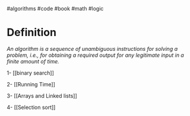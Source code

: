 #algorithms #code #book #math #logic
# Definition
*An algorithm is a sequence of unambiguous instructions for solving a
problem, i.e., for obtaining a required output for any legitimate input in
a finite amount of time.*

1- [[binary search]]

2- [[Running Time]]

3- [[Arrays and Linked lists]]

4- [[Selection sort]]
